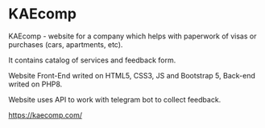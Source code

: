 # KAEcomp

KAEcomp - website for a company which helps with paperwork of visas or purchases (cars, apartments, etc).

It contains catalog of services and feedback form.

Website Front-End writed on HTML5, CSS3, JS and Bootstrap 5, Back-end writed on PHP8.

Website uses API to work with telegram bot to collect feedback.

https://kaecomp.com/

